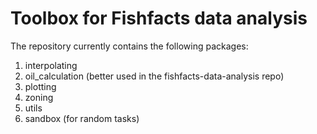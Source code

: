 # Toolbox for Fishfacts data analysis

The repository currently contains the following packages:
1. interpolating
2. oil_calculation (better used in the fishfacts-data-analysis repo)
3. plotting
4. zoning
5. utils
6. sandbox (for random tasks)

